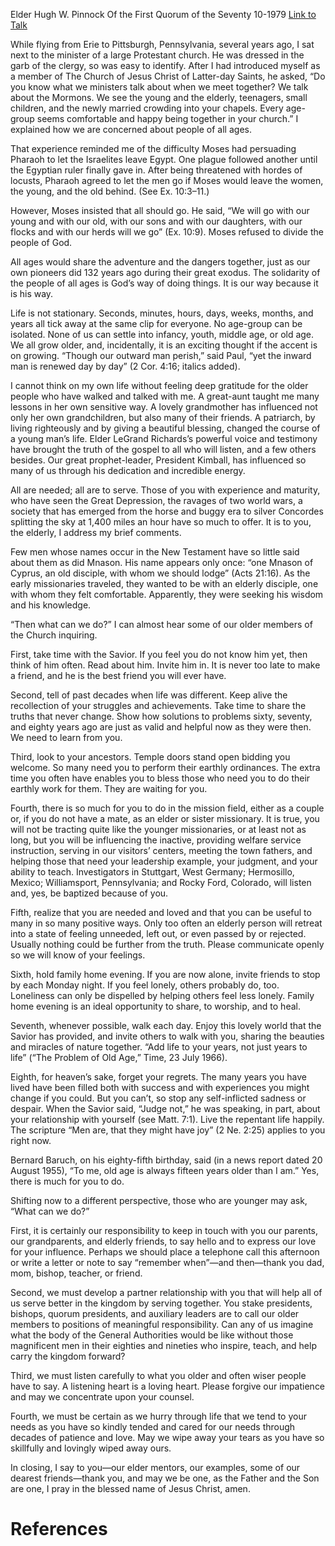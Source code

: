 Elder Hugh W. Pinnock
Of the First Quorum of the Seventy
10-1979
[Link to Talk](https://www.churchofjesuschrist.org/study/general-conference/1979/10/we-will-go-with-our-young-and-with-our-old?lang=eng)

While flying from Erie to Pittsburgh, Pennsylvania, several years ago, I sat next to the minister of a large Protestant church. He was dressed in the garb of the clergy, so was easy to identify. After I had introduced myself as a member of The Church of Jesus Christ of Latter-day Saints, he asked, “Do you know what we ministers talk about when we meet together? We talk about the Mormons. We see the young and the elderly, teenagers, small children, and the newly married crowding into your chapels. Every age-group seems comfortable and happy being together in your church.” I explained how we are concerned about people of all ages.

That experience reminded me of the difficulty Moses had persuading Pharaoh to let the Israelites leave Egypt. One plague followed another until the Egyptian ruler finally gave in. After being threatened with hordes of locusts, Pharaoh agreed to let the men go if Moses would leave the women, the young, and the old behind. (See Ex. 10:3–11.)

However, Moses insisted that all should go. He said, “We will go with our young and with our old, with our sons and with our daughters, with our flocks and with our herds will we go” (Ex. 10:9). Moses refused to divide the people of God.

All ages would share the adventure and the dangers together, just as our own pioneers did 132 years ago during their great exodus. The solidarity of the people of all ages is God’s way of doing things. It is our way because it is his way.

Life is not stationary. Seconds, minutes, hours, days, weeks, months, and years all tick away at the same clip for everyone. No age-group can be isolated. None of us can settle into infancy, youth, middle age, or old age. We all grow older, and, incidentally, it is an exciting thought if the accent is on growing. “Though our outward man perish,” said Paul, “yet the inward man is renewed day by day” (2 Cor. 4:16; italics added).

I cannot think on my own life without feeling deep gratitude for the older people who have walked and talked with me. A great-aunt taught me many lessons in her own sensitive way. A lovely grandmother has influenced not only her own grandchildren, but also many of their friends. A patriarch, by living righteously and by giving a beautiful blessing, changed the course of a young man’s life. Elder LeGrand Richards’s powerful voice and testimony have brought the truth of the gospel to all who will listen, and a few others besides. Our great prophet-leader, President Kimball, has influenced so many of us through his dedication and incredible energy.

All are needed; all are to serve. Those of you with experience and maturity, who have seen the Great Depression, the ravages of two world wars, a society that has emerged from the horse and buggy era to silver Concordes splitting the sky at 1,400 miles an hour have so much to offer. It is to you, the elderly, I address my brief comments.

Few men whose names occur in the New Testament have so little said about them as did Mnason. His name appears only once: “one Mnason of Cyprus, an old disciple, with whom we should lodge” (Acts 21:16). As the early missionaries traveled, they wanted to be with an elderly disciple, one with whom they felt comfortable. Apparently, they were seeking his wisdom and his knowledge.

“Then what can we do?” I can almost hear some of our older members of the Church inquiring.

First, take time with the Savior. If you feel you do not know him yet, then think of him often. Read about him. Invite him in. It is never too late to make a friend, and he is the best friend you will ever have.

Second, tell of past decades when life was different. Keep alive the recollection of your struggles and achievements. Take time to share the truths that never change. Show how solutions to problems sixty, seventy, and eighty years ago are just as valid and helpful now as they were then. We need to learn from you.

Third, look to your ancestors. Temple doors stand open bidding you welcome. So many need you to perform their earthly ordinances. The extra time you often have enables you to bless those who need you to do their earthly work for them. They are waiting for you.

Fourth, there is so much for you to do in the mission field, either as a couple or, if you do not have a mate, as an elder or sister missionary. It is true, you will not be tracting quite like the younger missionaries, or at least not as long, but you will be influencing the inactive, providing welfare service instruction, serving in our visitors’ centers, meeting the town fathers, and helping those that need your leadership example, your judgment, and your ability to teach. Investigators in Stuttgart, West Germany; Hermosillo, Mexico; Williamsport, Pennsylvania; and Rocky Ford, Colorado, will listen and, yes, be baptized because of you.

Fifth, realize that you are needed and loved and that you can be useful to many in so many positive ways. Only too often an elderly person will retreat into a state of feeling unneeded, left out, or even passed by or rejected. Usually nothing could be further from the truth. Please communicate openly so we will know of your feelings.

Sixth, hold family home evening. If you are now alone, invite friends to stop by each Monday night. If you feel lonely, others probably do, too. Loneliness can only be dispelled by helping others feel less lonely. Family home evening is an ideal opportunity to share, to worship, and to heal.

Seventh, whenever possible, walk each day. Enjoy this lovely world that the Savior has provided, and invite others to walk with you, sharing the beauties and miracles of nature together. “Add life to your years, not just years to life” (“The Problem of Old Age,” Time, 23 July 1966).

Eighth, for heaven’s sake, forget your regrets. The many years you have lived have been filled both with success and with experiences you might change if you could. But you can’t, so stop any self-inflicted sadness or despair. When the Savior said, “Judge not,” he was speaking, in part, about your relationship with yourself (see Matt. 7:1). Live the repentant life happily. The scripture “Men are, that they might have joy” (2 Ne. 2:25) applies to you right now.

Bernard Baruch, on his eighty-fifth birthday, said (in a news report dated 20 August 1955), “To me, old age is always fifteen years older than I am.” Yes, there is much for you to do.

Shifting now to a different perspective, those who are younger may ask, “What can we do?”

First, it is certainly our responsibility to keep in touch with you our parents, our grandparents, and elderly friends, to say hello and to express our love for your influence. Perhaps we should place a telephone call this afternoon or write a letter or note to say “remember when”—and then—thank you dad, mom, bishop, teacher, or friend.

Second, we must develop a partner relationship with you that will help all of us serve better in the kingdom by serving together. You stake presidents, bishops, quorum presidents, and auxiliary leaders are to call our older members to positions of meaningful responsibility. Can any of us imagine what the body of the General Authorities would be like without those magnificent men in their eighties and nineties who inspire, teach, and help carry the kingdom forward?

Third, we must listen carefully to what you older and often wiser people have to say. A listening heart is a loving heart. Please forgive our impatience and may we concentrate upon your counsel.

Fourth, we must be certain as we hurry through life that we tend to your needs as you have so kindly tended and cared for our needs through decades of patience and love. May we wipe away your tears as you have so skillfully and lovingly wiped away ours.

In closing, I say to you—our elder mentors, our examples, some of our dearest friends—thank you, and may we be one, as the Father and the Son are one, I pray in the blessed name of Jesus Christ, amen.

# References
